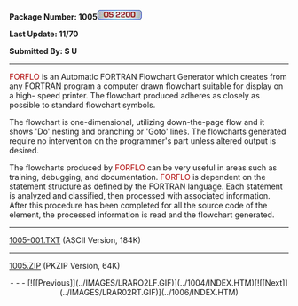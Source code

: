 <x-sas-window top="138" bottom="768" left="20" right="550">



<b>Package Number: 1005</b>![](../IMAGES/OS2200.JPG)


<b>Last Update: 11/70</b>


<b>Submitted By: S U</b>


&#10;
- - -
<font color="#AF0000">FORFLO</font> is an Automatic FORTRAN Flowchart
Generator which creates from any FORTRAN program a computer drawn
flowchart suitable for display on a high- speed printer. The
flowchart produced adheres as closely as possible to standard
flowchart symbols.


The flowchart is one-dimensional, utilizing down-the-page flow and
it shows 'Do' nesting and branching or 'Goto' lines. The flowcharts
generated require no intervention on the programmer's part unless
altered output is desired.


The flowcharts produced by <font color="#AF0000">FORFLO</font> can
be very useful in areas such as training, debugging, and
documentation. <font color="#AF0000">FORFLO</font> is dependent on
the statement structure as defined by the FORTRAN language. Each
statement is analyzed and classified, then processed with associated
information. After this procedure has been completed for all the
source code of the element, the processed information is read and the
flowchart generated.


&#10;
- - -
[1005-001.TXT](1005-001.TXT)
(ASCII Version, 184K)


&#10;
- - -
[1005.ZIP](1005.ZIP)
(PKZIP Version, 64K)

<center>
- - -
[![[Previous]](../IMAGES/LRARO2LF.GIF)](../1004/INDEX.HTM)[![[Next]](../IMAGES/LRAR02RT.GIF)](../1006/INDEX.HTM)
</center>


</x-sas-window>
